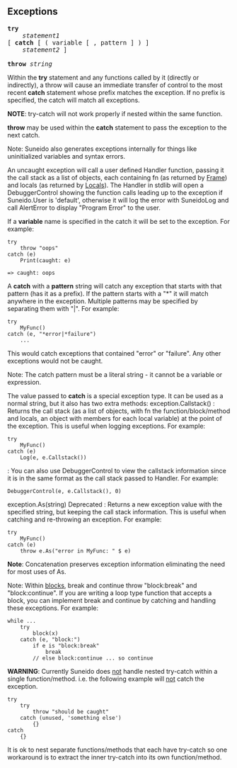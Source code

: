 ## Exceptions
<pre>
<b>try</b>
    <i>statement1</i>
[ <b>catch</b> [ ( variable [ , pattern ] ) ]
    <i>statement2</i> ]

<b>throw</b> <i>string</i>
</pre>

Within the **try** statement and any functions called by it (directly or indirectly), a throw will cause an immediate transfer of control to the most recent **catch** statement whose prefix matches the exception.  If no prefix is specified, the catch will match all exceptions.

**NOTE**: try-catch will not work properly if nested within the same function.

**throw** may be used within the **catch** statement to pass the exception to the next catch.

Note: Suneido also generates exceptions internally for things like uninitialized variables and syntax errors.

An uncaught exception will call a user defined Handler function, passing it the call stack as a list of objects, each containing fn (as returned by [Frame](<Reference/Frame.md>)) and locals (as returned by [Locals](<Reference/Locals.md>)). The Handler in stdlib will open a DebuggerControl showing the function calls leading up to the exception if Suneido.User is 'default', otherwise it will log the error with SuneidoLog and call AlertError to display "Program Error" to the user.

If a **variable** name is specified in the catch it will be set to the exception. For example:

``` suneido
try
    throw "oops"
catch (e)
    Print(caught: e)

=> caught: oops
```

A **catch** with a **pattern** string will catch any exception that starts with that pattern (has it as a prefix). If the pattern starts with a "*" it will match anywhere in the exception. Multiple patterns may be specified by separating them with "|". For example:

``` suneido
try
    MyFunc()
catch (e, "*error|*failure")
    ...
```

This would catch exceptions that contained "error" or "failure". Any other exceptions would not be caught.

Note: The catch pattern must be a literal string - it cannot be a variable or expression.

The value passed to **catch** is a special exception type. It can be used as a normal string, but it also has two extra methods:
exception.Callstack()
: Returns the call stack (as a list of objects, with fn the function/block/method and locals, an object with members for each local variable) at the point of the exception. This is useful when logging exceptions. For example:

``` suneido
try
    MyFunc()
catch (e)
    Log(e, e.Callstack())
```
: You can also use DebuggerControl to view the callstack information since it is in the same format as the call stack passed to Handler. For example:

``` suneido
DebuggerControl(e, e.Callstack(), 0)
```

exception.As(string) <span class="deprecated">Deprecated</span>
: Returns a new exception value with the specified string, but keeping the call stack information. This is useful when catching and re-throwing an exception. For example:

``` suneido
try
    MyFunc()
catch (e)
    throw e.As("error in MyFunc: " $ e)
```

**Note**: Concatenation preserves exception information eliminating the need for most uses of As.

Note: Within [blocks](<Blocks.md>), break and continue throw "block:break" and "block:continue". If you are writing a loop type function that accepts a block, you can implement break and continue by catching and handling these exceptions. For example:

``` suneido
while ...
    try
        block(x)
    catch (e, "block:")
        if e is "block:break"
            break
        // else block:continue ... so continue
```

**WARNING**: Currently Suneido does <u>not</u> handle nested try-catch within a single function/method. i.e. the following example will <u>not</u> catch the exception.

``` suneido
try
    try
        throw "should be caught"
    catch (unused, 'something else')
        {}
catch
    {}
```

It is ok to nest separate functions/methods that each have try-catch so one workaround is to extract the inner try-catch into its own function/method.